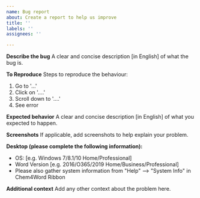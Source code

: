 ```yaml
---
name: Bug report
about: Create a report to help us improve
title: ''
labels: ''
assignees: ''

---
```


**Describe the bug**
A clear and concise description [in English] of what the bug is.

**To Reproduce**
Steps to reproduce the behaviour:
1. Go to '...'
2. Click on '....'
3. Scroll down to '....'
4. See error

**Expected behavior**
A clear and concise description [in English] of what you expected to happen.

**Screenshots**
If applicable, add screenshots to help explain your problem.

**Desktop (please complete the following information):**
 - OS: [e.g. Windows 7/8.1/10 Home/Professional]
 - Word Version [e.g. 2016/O365/2019 Home/Business/Professional]
 - Please also gather system information from "Help" --> "System Info" in Chem4Word Ribbon

**Additional context**
Add any other context about the problem here.
